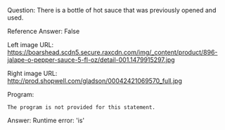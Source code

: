 Question: There is a bottle of hot sauce that was previously opened and used.

Reference Answer: False

Left image URL: https://boarshead.scdn5.secure.raxcdn.com/img/_content/product/896-jalape-o-pepper-sauce-5-fl-oz/detail-001.1479915297.jpg

Right image URL: http://prod.shopwell.com/gladson/00042421069570_full.jpg

Program:

```
The program is not provided for this statement.
```
Answer: Runtime error: 'is'

